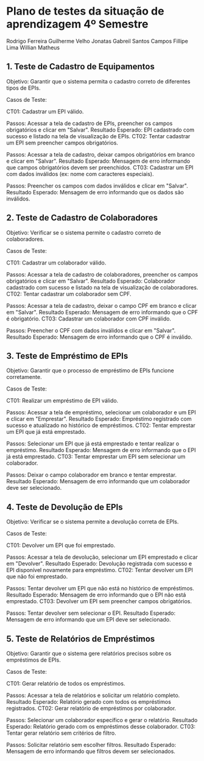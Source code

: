 # Plano de testes da situação de aprendizagem 4º Semestre
Rodrigo Ferreira
Guilherme Velho
Jonatas Gabreil Santos Campos
Fillipe Lima
Willian Matheus

## 1. Teste de Cadastro de Equipamentos
Objetivo: Garantir que o sistema permita o cadastro correto de diferentes tipos de EPIs.

Casos de Teste:

CT01: Cadastrar um EPI válido.

Passos: Acessar a tela de cadastro de EPIs, preencher os campos obrigatórios e clicar em "Salvar".
Resultado Esperado: EPI cadastrado com sucesso e listado na tela de visualização de EPIs.
CT02: Tentar cadastrar um EPI sem preencher campos obrigatórios.

Passos: Acessar a tela de cadastro, deixar campos obrigatórios em branco e clicar em "Salvar".
Resultado Esperado: Mensagem de erro informando que campos obrigatórios devem ser preenchidos.
CT03: Cadastrar um EPI com dados inválidos (ex: nome com caracteres especiais).

Passos: Preencher os campos com dados inválidos e clicar em "Salvar".
Resultado Esperado: Mensagem de erro informando que os dados são inválidos.

## 2. Teste de Cadastro de Colaboradores
   Objetivo: Verificar se o sistema permite o cadastro correto de colaboradores.

Casos de Teste:

CT01: Cadastrar um colaborador válido.

Passos: Acessar a tela de cadastro de colaboradores, preencher os campos obrigatórios e clicar em "Salvar".
Resultado Esperado: Colaborador cadastrado com sucesso e listado na tela de visualização de colaboradores.
CT02: Tentar cadastrar um colaborador sem CPF.

Passos: Acessar a tela de cadastro, deixar o campo CPF em branco e clicar em "Salvar".
Resultado Esperado: Mensagem de erro informando que o CPF é obrigatório.
CT03: Cadastrar um colaborador com CPF inválido.

Passos: Preencher o CPF com dados inválidos e clicar em "Salvar".
Resultado Esperado: Mensagem de erro informando que o CPF é inválido.

## 3. Teste de Empréstimo de EPIs
   Objetivo: Garantir que o processo de empréstimo de EPIs funcione corretamente.

Casos de Teste:

CT01: Realizar um empréstimo de EPI válido.

Passos: Acessar a tela de empréstimo, selecionar um colaborador e um EPI e clicar em "Emprestar".
Resultado Esperado: Empréstimo registrado com sucesso e atualizado no histórico de empréstimos.
CT02: Tentar emprestar um EPI que já está emprestado.

Passos: Selecionar um EPI que já está emprestado e tentar realizar o empréstimo.
Resultado Esperado: Mensagem de erro informando que o EPI já está emprestado.
CT03: Tentar emprestar um EPI sem selecionar um colaborador.

Passos: Deixar o campo colaborador em branco e tentar emprestar.
Resultado Esperado: Mensagem de erro informando que um colaborador deve ser selecionado.

## 4. Teste de Devolução de EPIs
   Objetivo: Verificar se o sistema permite a devolução correta de EPIs.

Casos de Teste:

CT01: Devolver um EPI que foi emprestado.

Passos: Acessar a tela de devolução, selecionar um EPI emprestado e clicar em "Devolver".
Resultado Esperado: Devolução registrada com sucesso e EPI disponível novamente para empréstimo.
CT02: Tentar devolver um EPI que não foi emprestado.

Passos: Tentar devolver um EPI que não está no histórico de empréstimos.
Resultado Esperado: Mensagem de erro informando que o EPI não está emprestado.
CT03: Devolver um EPI sem preencher campos obrigatórios.

Passos: Tentar devolver sem selecionar o EPI.
Resultado Esperado: Mensagem de erro informando que um EPI deve ser selecionado.


## 5. Teste de Relatórios de Empréstimos
Objetivo: Garantir que o sistema gere relatórios precisos sobre os empréstimos de EPIs.

Casos de Teste:

CT01: Gerar relatório de todos os empréstimos.

Passos: Acessar a tela de relatórios e solicitar um relatório completo.
Resultado Esperado: Relatório gerado com todos os empréstimos registrados.
CT02: Gerar relatório de empréstimos por colaborador.

Passos: Selecionar um colaborador específico e gerar o relatório.
Resultado Esperado: Relatório gerado com os empréstimos desse colaborador.
CT03: Tentar gerar relatório sem critérios de filtro.

Passos: Solicitar relatório sem escolher filtros.
Resultado Esperado: Mensagem de erro informando que filtros devem ser selecionados.

